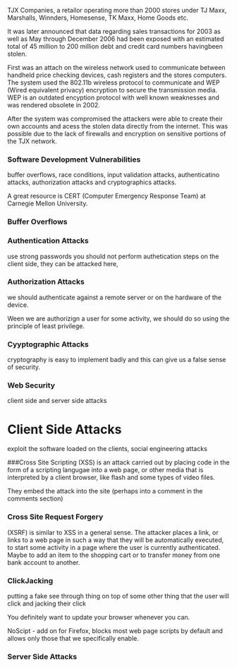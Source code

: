 TJX Companies, a retailor operating more than 2000 stores under TJ Maxx, Marshalls, Winnders, Homesense, TK Maxx, Home Goods etc. 

It was later announced that data regarding sales transactions for 2003 as well as May through December 2006 had been exposed with an estimated total of 45 million to 200 million debt and credit card numbers havingbeen stolen.

First was an attach on the wireless network used to communicate between handheld price checking devices, cash registers and the stores computers. The system used the 802.11b wireless protocol to communicate and WEP (Wired equivalent privacy) encryption to secure the transmission media. WEP is an outdated encyption protocol with well known weaknesses and was rendered obsolete in 2002.

After the system was compromised the attackers were able to create their own accounts and acess the stolen data directly from the internet. This was possible due to the lack of firewalls and encryption on sensitive portions of the TJX network.

### Software Development Vulnerabilities

buffer overflows, race conditions, input validation attacks, authenticatino attacks, authorization attacks and cryptographics attacks.

A great resource is CERT (Computer Emergency Response Team) at Carnegie Mellon University.

### Buffer Overflows

### Authentication Attacks
use strong passwords
you should not perform authetication steps on the client side, they can be attacked here, 

### Authorization Attacks
we should authenticate against a remote server or on the hardware of the device.

Ween we are authorizign a user for some activity, we should do so using the principle of least privilege. 

### Cyyptographic Attacks
cryptography is easy to implement badly and this can give us a false sense of security.

### Web Security
client side and server side attacks

# Client Side Attacks
exploit the software loaded on the clients, social engineering attacks

###Cross Site Scripting
(XSS) is an attack carried out by placing code in the form of a scripting langugae into a web page, or other media that is interpreted by a client browser, like flash and some types of video files. 

They embed the attack into the site (perhaps into a comment in the comments section)

### Cross Site Request Forgery
(XSRF) is similar to XSS in a general sense. The attacker places a link, or links to a web page in such a way that they will be automatically executed, to start some activity in a page where the user is currently authenticated. Maybe to add an item to the shopping cart or to transfer money from one bank account to another. 

### ClickJacking
putting a fake see through thing on top of some other thing that the user will click and jacking their click

You definitely want to update your browser whenever you can.

NoScipt - add on for Firefox, blocks most web page scripts by default and allows only those that we specifically enable. 

### Server Side Attacks

